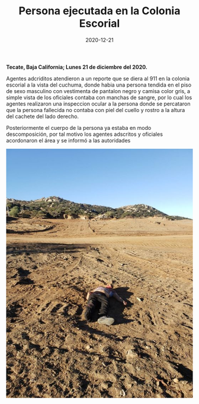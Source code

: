 ﻿---
layout: blog
title:  "Persona ejecutada en la Colonia Escorial"
date:   2020-12-21
categories: tecate
permalink: /:categories/:title:output_ext
image: /img/cnr/2020-12-21-persona-ejecutada-en-la-colonia-escorial.jpg
alt: "Persona ejecutada en la Colonia Escorial"
autor: 
---


**Tecate, Baja California; Lunes 21 de diciembre del 2020.**


Agentes adcriditos atendieron a un reporte que se diera al 911 en la colonia escorial a la vista del cuchuma, donde habia una persona tendida en el piso de sexo masculino con vestimenta de pantalon negro y camisa color gris, a simple vista de los oficiales contaba con manchas de sangre, por lo cual los agentes realizaron una inspeccion ocular a la persona donde se percataron que la persona fallecida no contaba con piel del cuello y rostro a la altura del cachete del lado derecho.


Posteriormente el cuerpo de la persona ya estaba en modo descomposición, por tal motivo los agentes adscritos y oficiales acordonaron el área y se informó a las autoridades

<div id="carouselExampleSlidesOnly" class="carousel slide" data-ride="carousel">
  <div class="carousel-inner">
    <div class="carousel-item active">
       <img class="d-block w-100" src="/img/cnr/2020-12-21-persona-ejecutada-en-la-colonia-escorial.jpg" loading="lazy"  alt="Persona ejecutada en la Colonia Escorial">
    </div>
  </div>
</div>